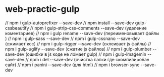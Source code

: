 # web-practic-gulp

//  npm i gulp-autoprefixer --save-dev
//  npm install --save-dev gulp-cssbeautify
// npm i gulp-strip-css-comments --save-dev  (удаление коментариев)
// npm i gulp rename --save-dev  (переименовывает файлы )
// npm i gulp-sass --save-dev
// npm i gulp-cssnano --save-dev (сжимает ксс)
// npm i gulp-rigger --save-dev (склеивает js файлы)
// npm i gulp-uglify --save-dev (сжатие js файлов)
// npm i gulp-plumber --save-dev (ошибки в js коде не ломает gulp)
// npm i gulp-imagemin --save-dev
// npm i del --save-dev (очистка папки где скомпилирован сайт)
// npm i panini --save-dev (для html)
// npm i browser-sync --save-dev